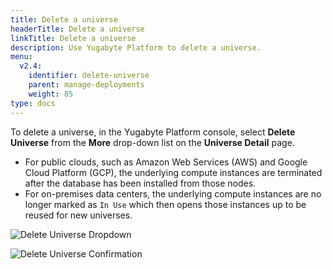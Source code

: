 ```yaml
---
title: Delete a universe
headerTitle: Delete a universe
linkTitle: Delete a universe
description: Use Yugabyte Platform to delete a universe.
menu:
  v2.4:
    identifier: delete-universe
    parent: manage-deployments
    weight: 85
type: docs
---
```


To delete a universe, in the Yugabyte Platform console, select **Delete Universe** from the **More** drop-down list on the **Universe Detail** page.

- For public clouds, such as Amazon Web Services (AWS) and Google Cloud Platform (GCP), the underlying compute instances are terminated after the database has been installed from those nodes.
- For on-premises data centers, the underlying compute instances are no longer marked as `In Use` which then opens those instances up to be reused for new universes.

![Delete Universe Dropdown](/images/ee/delete-univ-1.png)

![Delete Universe Confirmation](/images/ee/delete-univ-2.png)
